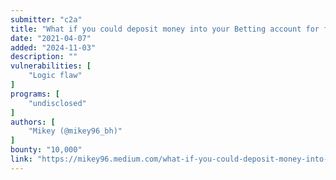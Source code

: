 ```yaml
---
submitter: "c2a"
title: "What if you could deposit money into your Betting account for free? Oh wait where has this 25k came from…"
date: "2021-04-07"
added: "2024-11-03"
description: ""
vulnerabilities: [
    "Logic flaw"
]
programs: [
    "undisclosed"
]
authors: [
    "Mikey (@mikey96_bh)"
]
bounty: "10,000"
link: "https://mikey96.medium.com/what-if-you-could-deposit-money-into-your-betting-account-for-free-24f6690aff46"
---
```




